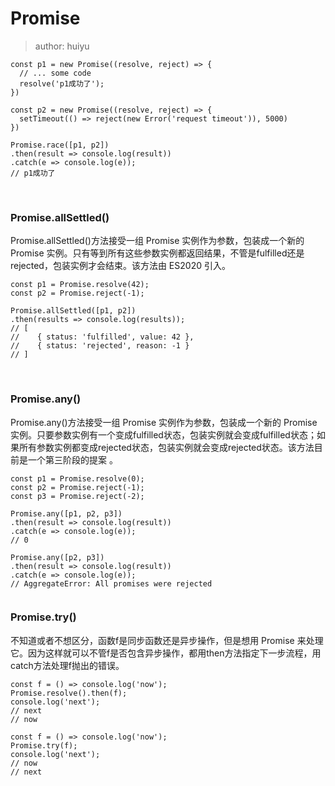 # Promise

> author: huiyu

```
const p1 = new Promise((resolve, reject) => {
  // ... some code
  resolve('p1成功了');
})
​
const p2 = new Promise((resolve, reject) => {
  setTimeout(() => reject(new Error('request timeout')), 5000)
})
​
Promise.race([p1, p2])
.then(result => console.log(result))
.catch(e => console.log(e));
// p1成功了
```
​
### Promise.allSettled() 
Promise.allSettled()方法接受一组 Promise 实例作为参数，包装成一个新的 Promise 实例。只有等到所有这些参数实例都返回结果，不管是fulfilled还是rejected，包装实例才会结束。该方法由 ES2020 引入。
​
```
const p1 = Promise.resolve(42);
const p2 = Promise.reject(-1);
​
Promise.allSettled([p1, p2])
.then(results => console.log(results));
// [
//    { status: 'fulfilled', value: 42 },
//    { status: 'rejected', reason: -1 }
// ]
```
​
### Promise.any()
Promise.any()方法接受一组 Promise 实例作为参数，包装成一个新的 Promise 实例。只要参数实例有一个变成fulfilled状态，包装实例就会变成fulfilled状态；如果所有参数实例都变成rejected状态，包装实例就会变成rejected状态。该方法目前是一个第三阶段的提案 。
​
```
const p1 = Promise.resolve(0);
const p2 = Promise.reject(-1);
const p3 = Promise.reject(-2);
​
Promise.any([p1, p2, p3])
.then(result => console.log(result))
.catch(e => console.log(e));
// 0
​
Promise.any([p2, p3])
.then(result => console.log(result))
.catch(e => console.log(e));
// AggregateError: All promises were rejected
​
```
### Promise.try()
不知道或者不想区分，函数f是同步函数还是异步操作，但是想用 Promise 来处理它。因为这样就可以不管f是否包含异步操作，都用then方法指定下一步流程，用catch方法处理f抛出的错误。
```
const f = () => console.log('now');
Promise.resolve().then(f);
console.log('next');
// next
// now
​
const f = () => console.log('now');
Promise.try(f);
console.log('next');
// now
// next
​
```
​